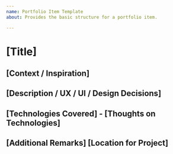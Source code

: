 ```yaml
---
name: Portfolio Item Template
about: Provides the basic structure for a portfolio item.

---
```


# [Title]

## [Context / Inspiration]

## [Description / UX / UI / Design Decisions]

## [Technologies Covered] - [Thoughts on Technologies]

## [Additional Remarks] [Location for Project]
